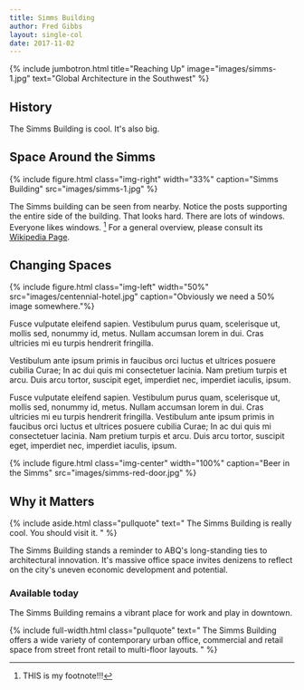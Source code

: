 ```yaml
---
title: Simms Building
author: Fred Gibbs
layout: single-col
date: 2017-11-02
---
```


{% include jumbotron.html
  title="Reaching Up"
  image="images/simms-1.jpg"
  text="Global Architecture in the Southwest"
%}


## History
The Simms Building is cool. It's also big.

## Space Around the Simms
{% include figure.html class="img-right" width="33%" caption="Simms Building" src="images/simms-1.jpg" %}

The Simms building can be seen from nearby. Notice the posts supporting the entire side of the building. That looks hard. There are lots of windows. Everyone likes windows. [^source] For a general overview, please consult its [Wikipedia Page](https://en.wikipedia.org/wiki/Simms_Building).


## Changing Spaces
{% include figure.html class="img-left" width="50%" src="images/centennial-hotel.jpg" caption="Obviously we need a 50% image somewhere."%}

Fusce vulputate eleifend sapien. Vestibulum purus quam, scelerisque ut, mollis sed, nonummy id, metus. Nullam accumsan lorem in dui. Cras ultricies mi eu turpis hendrerit fringilla.

Vestibulum ante ipsum primis in faucibus orci luctus et ultrices posuere cubilia Curae; In ac dui quis mi consectetuer lacinia. Nam pretium turpis et arcu. Duis arcu tortor, suscipit eget, imperdiet nec, imperdiet iaculis, ipsum.

Fusce vulputate eleifend sapien. Vestibulum purus quam, scelerisque ut, mollis sed, nonummy id, metus. Nullam accumsan lorem in dui. Cras ultricies mi eu turpis hendrerit fringilla. Vestibulum ante ipsum primis in faucibus orci luctus et ultrices posuere cubilia Curae; In ac dui quis mi consectetuer lacinia. Nam pretium turpis et arcu. Duis arcu tortor, suscipit eget, imperdiet nec, imperdiet iaculis, ipsum.

{% include figure.html class="img-center" width="100%" caption="Beer in the Simms" src="images/simms-red-door.jpg" %}


## Why it Matters
{% include aside.html class="pullquote" text="
The Simms Building is really cool. You should visit it.
" %}

The Simms Building stands a reminder to ABQ's long-standing ties to architectural innovation. It's massive office space invites denizens to reflect on the city's uneven economic development and potential.


### Available today
The Simms Building remains a vibrant place for work and play in downtown.

{% include full-width.html class="pullquote" text="
The Simms Building offers a wide variety of contemporary urban office, commercial and retail space from street front retail to multi-floor layouts.
" %}

[^source]: THIS is my footnote!!!
